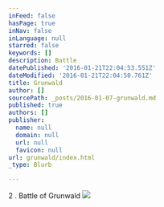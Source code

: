 ```yaml
---
inFeed: false
hasPage: true
inNav: false
inLanguage: null
starred: false
keywords: []
description: Battle
datePublished: '2016-01-21T22:04:53.551Z'
dateModified: '2016-01-21T22:04:50.761Z'
title: Grunwald
author: []
sourcePath: _posts/2016-01-07-grunwald.md
published: true
authors: []
publisher:
  name: null
  domain: null
  url: null
  favicon: null
url: grunwald/index.html
_type: Blurb

---
```

2 . Battle of Grunwald ![](https://the-grid-user-content.s3-us-west-2.amazonaws.com/ef10ddc2-85f6-4c9a-b925-9b8f9eb59d23.jpg)